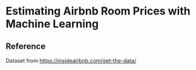# Estimating Airbnb Room Prices with Machine Learning

## Reference
Dataset from https://insideairbnb.com/get-the-data/
